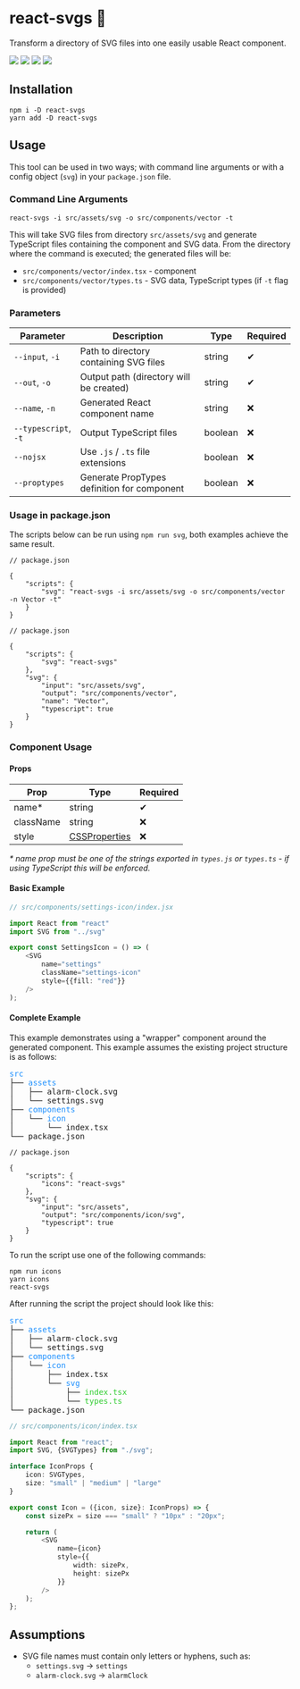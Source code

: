 # react-svgs 🚀

Transform a directory of SVG files into one easily usable React component.

![](https://img.shields.io/github/package-json/v/wllkle/react-svgs?label=version)
![](https://img.shields.io/npm/dm/react-svgs)
![](https://img.shields.io/badge/Coverage-100%25-83A603.svg?prefix=$coverage$&label=coverage)
![](https://img.shields.io/github/issues/wllkle/react-svgs)

## Installation

```shell
npm i -D react-svgs
yarn add -D react-svgs
```

## Usage

This tool can be used in two ways; with command line arguments or with a config object (`svg`) in your `package.json`
file.

### Command Line Arguments

```shell
react-svgs -i src/assets/svg -o src/components/vector -t
```

This will take SVG files from directory `src/assets/svg` and generate TypeScript files containing the component and SVG
data. From the directory where the command is executed; the generated files will be:

- `src/components/vector/index.tsx` - component
- `src/components/vector/types.ts` - SVG data, TypeScript types (if `-t` flag is provided)

### Parameters

| Parameter            | Description                                 | Type    | Required |
|----------------------|---------------------------------------------|---------|----------|
| `--input`, `-i`      | Path to directory containing SVG files      | string  | ✔        |
| `--out`, `-o`        | Output path (directory will be created)     | string  | ✔        |
| `--name`, `-n`       | Generated React component name              | string  | ❌        |
| `--typescript`, `-t` | Output TypeScript files                     | boolean | ❌        |
| `--nojsx`            | Use `.js` / `.ts` file extensions           | boolean | ❌        |
| `--proptypes`        | Generate PropTypes definition for component | boolean | ❌        |

### Usage in package.json

The scripts below can be run using `npm run svg`, both examples achieve the same result.

```json5
// package.json

{
    "scripts": {
        "svg": "react-svgs -i src/assets/svg -o src/components/vector -n Vector -t"
    }
}
```

```json5
// package.json

{
    "scripts": {
        "svg": "react-svgs"
    },
    "svg": {
        "input": "src/assets/svg",
        "output": "src/components/vector",
        "name": "Vector",
        "typescript": true
    }
}
```

### Component Usage

#### Props

| Prop      | Type                                                              | Required |
|-----------|-------------------------------------------------------------------|----------|
| name*     | string                                                            | ✔        |
| className | string                                                            | ❌        |
| style     | [CSSProperties](https://reactjs.org/docs/dom-elements.html#style) | ❌        |

_* name prop must be one of the strings exported in `types.js` or `types.ts` - if using TypeScript this will be
enforced._

#### Basic Example

```typescript jsx
// src/components/settings-icon/index.jsx

import React from "react"
import SVG from "../svg"

export const SettingsIcon = () => (
    <SVG
        name="settings"
        className="settings-icon"
        style={{fill: "red"}}
    />
);
```

#### Complete Example

This example demonstrates using a "wrapper" component around the generated component. This example assumes the existing
project structure is as follows:

<pre>
<span style="color: dodgerblue">src</span>
├── <span style="color: dodgerblue">assets</span>
│   ├── alarm-clock.svg
│   └── settings.svg
├── <span style="color: dodgerblue">components</span>
│   └── <span style="color: dodgerblue">icon</span>
│       └── index.tsx
└── package.json
</pre>

```json5
// package.json

{
    "scripts": {
        "icons": "react-svgs"
    },
    "svg": {
        "input": "src/assets",
        "output": "src/components/icon/svg",
        "typescript": true
    }
}
```

To run the script use one of the following commands:

```shell
npm run icons
yarn icons
react-svgs
```

After running the script the project should look like this:

<pre>
<span style="color: dodgerblue">src</span>
├── <span style="color: dodgerblue">assets</span>
│   ├── alarm-clock.svg
│   └── settings.svg
├── <span style="color: dodgerblue">components</span>
│   └── <span style="color: dodgerblue">icon</span>
│       ├── index.tsx
│       └── <span style="color: dodgerblue">svg</span>
│           ├── <span style="color: limegreen">index.tsx</span>
│           └── <span style="color: limegreen">types.ts</span>
└── package.json
</pre>

```typescript jsx
// src/components/icon/index.tsx

import React from "react";
import SVG, {SVGTypes} from "./svg";

interface IconProps {
    icon: SVGTypes,
    size: "small" | "medium" | "large"
}

export const Icon = ({icon, size}: IconProps) => {
    const sizePx = size === "small" ? "10px" : "20px";

    return (
        <SVG
            name={icon}
            style={{
                width: sizePx,
                height: sizePx
            }}
        />
    );
};
```

## Assumptions

- SVG file names must contain only letters or hyphens, such as:
    - `settings.svg` -> `settings`
    - `alarm-clock.svg` -> `alarmClock`
